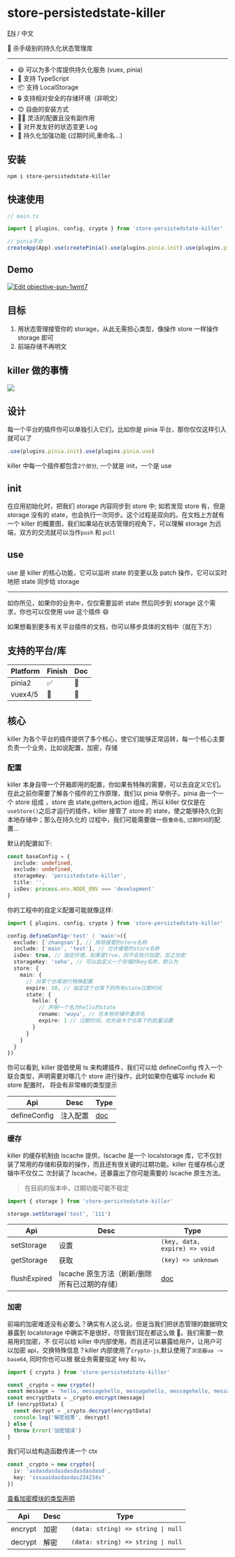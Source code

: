 # store-persistedstate-killer

[EN](https://github.com/1018715564/store-persistedstate-killer/README.md) / 中文

🥷 杀手级别的持久化状态管理库

---

- 😄 可以为多个库提供持久化服务 (vuex, pinia)
- 🔧 支持 TypeScript
- 📦 支持 LocalStorage
- 🔒 支持相对安全的存储环境（非明文）
- 😊 自由的安装方式
- 🙅‍♂️ 灵活的配置且没有副作用
- 📄 对开发友好的状态变更 Log
- 💪 持久化加强功能 (过期时间,重命名...)

## 安装

```
npm i store-persistedstate-killer
```

## 快速使用

```ts
// main.ts

import { plugins, config, crypto } from 'store-persistedstate-killer'

// pinia平台
createApp(App).use(createPinia().use(plugins.pinia.init).use(plugins.pinia.use)).mount('#app')
```

## Demo

[![Edit objective-sun-1wmt7](https://codesandbox.io/static/img/play-codesandbox.svg)](https://codesandbox.io/s/objective-sun-1wmt7?fontsize=14&hidenavigation=1&theme=dark)

## 目标

1. 用状态管理接管你的 storage，从此无需担心类型，像操作 store 一样操作 storage 即可
2. 前端存储不再明文

## killer 做的事情

<img src="https://vkceyugu.cdn.bspapp.com/VKCEYUGU-c7e81452-9d28-4486-bedc-5dbf7c8386a5/3d3edf75-8e6d-4262-ae67-7ffb90da1141.png" />

## 设计

每一个平台的插件你可以单独引入它们，比如你是 pinia 平台，那你仅仅这样引入就可以了

```ts
.use(plugins.pinia.init).use(plugins.pinia.use)
```

killer 中每一个插件都包含`2个部分`, 一个就是 init，一个是 use

## init

在应用初始化时，把我们 storage 内容同步到 store 中; 如若发现 store 有，但是 storage 没有的 state，也会执行一次同步。这个过程是双向的。在文档上方就有一个 killer
的概要图，我们如果站在状态管理的视角下，可以理解 storage 为远端，双方的交流就可以当作`push` 和 `pull`

## use

use 是 killer 的核心功能，它可以监听 state 的变更以及 patch 操作，它可以实时地把 state 同步给 storage

---

如你所见，如果你的业务中，仅仅需要监听 state 然后同步到 storage 这个需求，你也可以仅使用 use 这个插件 😄

如果想看到更多有关平台插件的文档，你可以移步具体的文档中（就在下方）

## 支持的平台/库

| Platform | Finish | Doc |
| -------- | ------ | --- |
| pinia2   | ✅     | 🚧  |
| vuex4/5  | 🚧     | 🚧  |

## 核心

killer 为各个平台的插件提供了多个核心，使它们能够正常运转，每一个核心主要负责一个业务，比如说配置，加密，存储

### 配置

killer 本身自带一个开箱即用的配置，你如果有特殊的需要，可以去自定义它们。在此之前你需要了解各个插件的工作原理，我们以 pinia 举例子。pinia 由一个一个 store 组成
，store 由 state,getters,action 组成，所以 killer 仅仅是在`useStore()`之后才运行的插件，killer 接管了 store 的 state，使之能够持久化到本地存储中；那么在持久化的
过程中，我们可能需要做一些`重命名`, `过期时间`的配置...

默认的配置如下:

```ts
const baseConfig = {
  include: undefined,
  exclude: undefined,
  storageKey: 'persistedstate-killer',
  title: '',
  isDev: process.env.NODE_ENV === 'development'
}
```

你的工程中的自定义配置可能就像这样:

```ts
import { plugins, config, crypto } from 'store-persistedstate-killer'

config.defineConfig<'test' | 'main'>({
  exclude: ['zhangsan'], // 排除接管的store名称
  include: ['main', 'test'], // 允许接管的store名称
  isDev: true, // 指定环境，如果是true，则不会执行加密，反之加密
  storageKey: 'seho', // 可以自定义一个存储的key名称，默认为
  store: {
    main: {
      // 对某个仓库进行特殊配置
      expire: 10, // 指定这个仓库下的所有state过期时间
      state: {
        hello: {
          // 声明一个名为hello的state
          rename: 'wuyu', // 在本地存储中重命名
          expire: 1 // 过期时间，优先级大于仓库下的批量设置
        }
      }
    }
  }
})
```

你可以看到, killer 提倡使用 ts 来构建插件，我们可以给 defineConfig 传入一个联合类型，声明需要对哪几个 store 进行操作，此时如果你在编写 include 和 store 配置时，
将会有非常棒的类型提示

| Api          | Desc     | Type                                                                                             |
| ------------ | -------- | ------------------------------------------------------------------------------------------------ |
| defineConfig | 注入配置 | [doc](https://github.com/1018715564/store-persistedstate-killer/blob/master/typings/config.d.ts) |

### 缓存

killer 的缓存机制由 lscache 提供，lscache 是一个 localstorage 库，它不仅封装了常用的存储和获取的操作，而且还有很关键的过期功能。killer 在缓存核心逻辑中不仅仅二
次封装了 lscache，还暴露出了你可能需要的 lscache 原生方法。

> 在目前的版本中，过期功能可能不稳定

```ts
import { storage } from 'store-persistedstate-killer'

storage.setStorage('test', '111')
```

| Api          | Desc                                          | Type                                                            |
| ------------ | --------------------------------------------- | --------------------------------------------------------------- |
| setStorage   | 设置                                          | `(key, data, expire) => void`                                   |
| getStorage   | 获取                                          | `(key) => unknown`                                              |
| flushExpired | lscache 原生方法（刷新/删除所有已过期的存储） | [doc](https://github.com/pamelafox/lscache#lscacheflushexpired) |

### 加密

前端的加密难道没有必要么？确实有人这么说，但是当我们把状态管理的数据明文暴露到 localstorage 中确实不是很好，尽管我们现在都这么做 🐶。我们需要一款易用的加密，不
仅可以给 killer 中内部使用，而且还可以暴露给用户，让用户可以加密 api，交换特殊信息？killer 内部使用了`crypto-js`,默认使用了`浏览器ua -> base64`, 同时你也可以根
据业务需要指定 key 和 iv。

```ts
import { crypto } from 'store-persistedstate-killer'

const _crypto = new crypto()
const message = 'hello, messagehello, messagehello, messagehello, messagehello, messagehello, messagehello, message'
const encryptData = _crypto.encrypt(message)
if (encryptData) {
  const decrypt = _crypto.decrypt(encryptData)
  console.log('解密结果', decrypt)
} else {
  throw Error('加密错误')
}
```

我们可以给构造函数传递一个 ctx

```ts
const _crypto = new crypto({
  iv: 'asdasdasdasdasdasdasdasd',
  key: 'sssaasdasdasdas234234s'
})
```

[查看加密模块的类型声明](https://github.com/1018715564/store-persistedstate-killer/blob/master/typings/crypto.d.ts)

| Api     | Desc | Type                                |
| ------- | ---- | ----------------------------------- |
| encrypt | 加密 | ` (data: string) => string \| null` |
| decrypt | 解密 | ` (data: string) => string \| null` |

